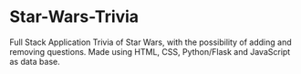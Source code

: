 # Star-Wars-Trivia


Full Stack Application Trivia of Star Wars, with the possibility of adding and removing questions.
Made using HTML, CSS, Python/Flask and JavaScript as data base.
